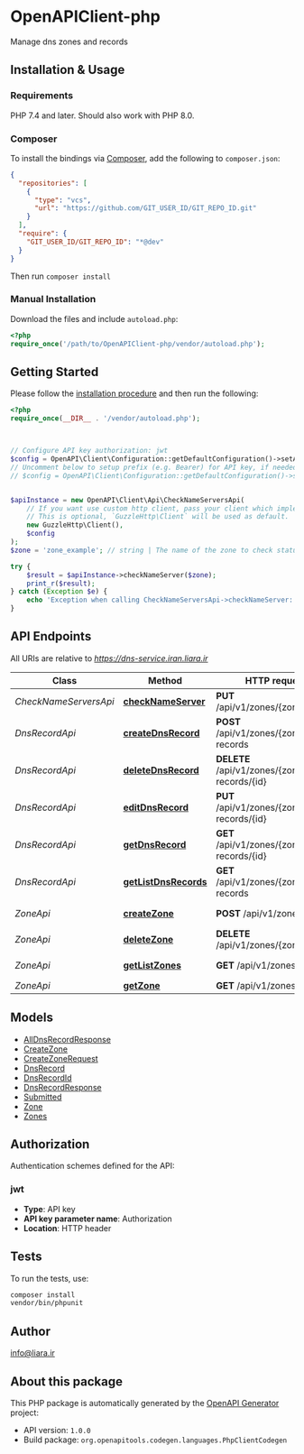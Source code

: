 # OpenAPIClient-php

Manage dns zones and records


## Installation & Usage

### Requirements

PHP 7.4 and later.
Should also work with PHP 8.0.

### Composer

To install the bindings via [Composer](https://getcomposer.org/), add the following to `composer.json`:

```json
{
  "repositories": [
    {
      "type": "vcs",
      "url": "https://github.com/GIT_USER_ID/GIT_REPO_ID.git"
    }
  ],
  "require": {
    "GIT_USER_ID/GIT_REPO_ID": "*@dev"
  }
}
```

Then run `composer install`

### Manual Installation

Download the files and include `autoload.php`:

```php
<?php
require_once('/path/to/OpenAPIClient-php/vendor/autoload.php');
```

## Getting Started

Please follow the [installation procedure](#installation--usage) and then run the following:

```php
<?php
require_once(__DIR__ . '/vendor/autoload.php');



// Configure API key authorization: jwt
$config = OpenAPI\Client\Configuration::getDefaultConfiguration()->setApiKey('Authorization', 'YOUR_API_KEY');
// Uncomment below to setup prefix (e.g. Bearer) for API key, if needed
// $config = OpenAPI\Client\Configuration::getDefaultConfiguration()->setApiKeyPrefix('Authorization', 'Bearer');


$apiInstance = new OpenAPI\Client\Api\CheckNameServersApi(
    // If you want use custom http client, pass your client which implements `GuzzleHttp\ClientInterface`.
    // This is optional, `GuzzleHttp\Client` will be used as default.
    new GuzzleHttp\Client(),
    $config
);
$zone = 'zone_example'; // string | The name of the zone to check status

try {
    $result = $apiInstance->checkNameServer($zone);
    print_r($result);
} catch (Exception $e) {
    echo 'Exception when calling CheckNameServersApi->checkNameServer: ', $e->getMessage(), PHP_EOL;
}

```

## API Endpoints

All URIs are relative to *https://dns-service.iran.liara.ir*

Class | Method | HTTP request | Description
------------ | ------------- | ------------- | -------------
*CheckNameServersApi* | [**checkNameServer**](docs/Api/CheckNameServersApi.md#checknameserver) | **PUT** /api/v1/zones/{zone}/check | check nameserver
*DnsRecordApi* | [**createDnsRecord**](docs/Api/DnsRecordApi.md#creatednsrecord) | **POST** /api/v1/zones/{zone}/dns-records | Create dns record
*DnsRecordApi* | [**deleteDnsRecord**](docs/Api/DnsRecordApi.md#deletednsrecord) | **DELETE** /api/v1/zones/{zone}/dns-records/{id} | delete dns record
*DnsRecordApi* | [**editDnsRecord**](docs/Api/DnsRecordApi.md#editdnsrecord) | **PUT** /api/v1/zones/{zone}/dns-records/{id} | edit dns record
*DnsRecordApi* | [**getDnsRecord**](docs/Api/DnsRecordApi.md#getdnsrecord) | **GET** /api/v1/zones/{zone}/dns-records/{id} | Get dns record
*DnsRecordApi* | [**getListDnsRecords**](docs/Api/DnsRecordApi.md#getlistdnsrecords) | **GET** /api/v1/zones/{zone}/dns-records | Get all dns record
*ZoneApi* | [**createZone**](docs/Api/ZoneApi.md#createzone) | **POST** /api/v1/zones | Create Zone
*ZoneApi* | [**deleteZone**](docs/Api/ZoneApi.md#deletezone) | **DELETE** /api/v1/zones/{zone} | Delete Zone
*ZoneApi* | [**getListZones**](docs/Api/ZoneApi.md#getlistzones) | **GET** /api/v1/zones | List all zones
*ZoneApi* | [**getZone**](docs/Api/ZoneApi.md#getzone) | **GET** /api/v1/zones/{zone} | Get Zone

## Models

- [AllDnsRecordResponse](docs/Model/AllDnsRecordResponse.md)
- [CreateZone](docs/Model/CreateZone.md)
- [CreateZoneRequest](docs/Model/CreateZoneRequest.md)
- [DnsRecord](docs/Model/DnsRecord.md)
- [DnsRecordId](docs/Model/DnsRecordId.md)
- [DnsRecordResponse](docs/Model/DnsRecordResponse.md)
- [Submitted](docs/Model/Submitted.md)
- [Zone](docs/Model/Zone.md)
- [Zones](docs/Model/Zones.md)

## Authorization

Authentication schemes defined for the API:
### jwt

- **Type**: API key
- **API key parameter name**: Authorization
- **Location**: HTTP header


## Tests

To run the tests, use:

```bash
composer install
vendor/bin/phpunit
```

## Author

info@liara.ir

## About this package

This PHP package is automatically generated by the [OpenAPI Generator](https://openapi-generator.tech) project:

- API version: `1.0.0`
- Build package: `org.openapitools.codegen.languages.PhpClientCodegen`
